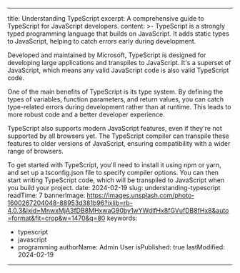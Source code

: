 
---
title: Understanding TypeScript
excerpt: A comprehensive guide to TypeScript for JavaScript developers.
content: >-
  TypeScript is a strongly typed programming language that builds on JavaScript. It adds static types to JavaScript, helping to catch errors early during development.

  Developed and maintained by Microsoft, TypeScript is designed for developing large applications and transpiles to JavaScript. It's a superset of JavaScript, which means any valid JavaScript code is also valid TypeScript code.

  One of the main benefits of TypeScript is its type system. By defining the types of variables, function parameters, and return values, you can catch type-related errors during development rather than at runtime. This leads to more robust code and a better developer experience.

  TypeScript also supports modern JavaScript features, even if they're not supported by all browsers yet. The TypeScript compiler can transpile these features to older versions of JavaScript, ensuring compatibility with a wider range of browsers.

  To get started with TypeScript, you'll need to install it using npm or yarn, and set up a tsconfig.json file to specify compiler options. You can then start writing TypeScript code, which will be transpiled to JavaScript when you build your project.
date: 2024-02-19
slug: understanding-typescript
readTime: 7
bannerImage: https://images.unsplash.com/photo-1600267204048-88953d381b96?ixlib=rb-4.0.3&ixid=MnwxMjA3fDB8MHxwaG90by1wYWdlfHx8fGVufDB8fHx8&auto=format&fit=crop&w=1470&q=80
keywords:
  - typescript
  - javascript
  - programming
authorName: Admin User
isPublished: true
lastModified: 2024-02-19
---
